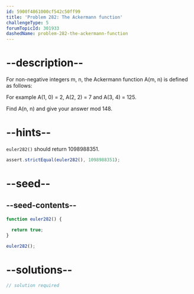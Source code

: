 ```yaml
---
id: 5900f4861000cf542c50ff99
title: 'Problem 282: The Ackermann function'
challengeType: 5
forumTopicId: 301933
dashedName: problem-282-the-ackermann-function
---
```


# --description--

For non-negative integers m, n, the Ackermann function A(m, n) is defined as follows:

For example A(1, 0) = 2, A(2, 2) = 7 and A(3, 4) = 125.

Find A(n, n) and give your answer mod 148.

# --hints--

`euler282()` should return 1098988351.

```js
assert.strictEqual(euler282(), 1098988351);
```

# --seed--

## --seed-contents--

```js
function euler282() {

  return true;
}

euler282();
```

# --solutions--

```js
// solution required
```

